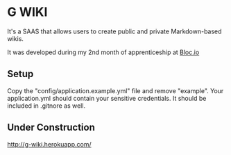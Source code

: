 <h1>G WIKI </h1>

It's a SAAS that allows users to create public and private Markdown-based wikis.

It was developed during my 2nd month of apprenticeship at [Bloc.io](http://bloc.io)

<h2>Setup</h2>

Copy the "config/application.example.yml" file and remove "example". Your application.yml should contain your sensitive credentials. It should be included in .gitnore as well.

<h2>Under Construction</h2>

http://g-wiki.herokuapp.com/



